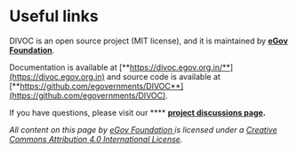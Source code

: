 # Useful links

DIVOC is an open source project (MIT license), and it is maintained by [**eGov Foundation**](https://egov.org.in).

Documentation is available at [**https://divoc.egov.org.in/**](https://divoc.egov.org.in) and source code is available at [**https://github.com/egovernments/DIVOC**](https://github.com/egovernments/DIVOC).

If you have questions, please visit our **** [**project discussions page**](https://github.com/egovernments/DIVOC/discussions)**.**&#x20;



_All content on this page by_ [_eGov Foundation_ ](https://egov.org.in/)_is licensed under a_ [_Creative Commons Attribution 4.0 International License_](http://creativecommons.org/licenses/by/4.0/)_._
